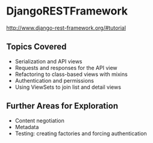 # DjangoRESTFramework
http://www.django-rest-framework.org/#tutorial

Topics Covered
---
- Serialization and API views
- Requests and responses for the API view
- Refactoring to class-based views with mixins
- Authentication and permissions
- Using ViewSets to join list and detail views


Further Areas for Exploration
---
- Content negotiation
- Metadata
- Testing: creating factories and forcing authentication
